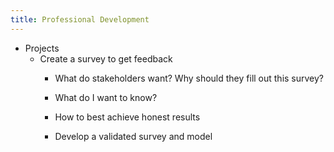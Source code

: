 ```yaml
---
title: Professional Development
---
```


- Projects
	 - Create a survey to get feedback
		 - What do stakeholders want? Why should they fill out this survey?

		 - What do I want to know?

		 - How to best achieve honest results

		 - Develop a validated survey and model
